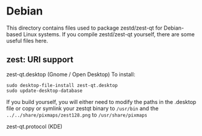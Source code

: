 
Debian
====================
This directory contains files used to package zestd/zest-qt
for Debian-based Linux systems. If you compile zestd/zest-qt yourself, there are some useful files here.

## zest: URI support ##


zest-qt.desktop  (Gnome / Open Desktop)
To install:

	sudo desktop-file-install zest-qt.desktop
	sudo update-desktop-database

If you build yourself, you will either need to modify the paths in
the .desktop file or copy or symlink your zestqt binary to `/usr/bin`
and the `../../share/pixmaps/zest128.png` to `/usr/share/pixmaps`

zest-qt.protocol (KDE)

